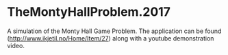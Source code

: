 # TheMontyHallProblem.2017
A simulation of the Monty Hall Game Problem. The application can be found (http://www.ikjetil.no/Home/Item/27) along 
with a youtube demonstration video.
